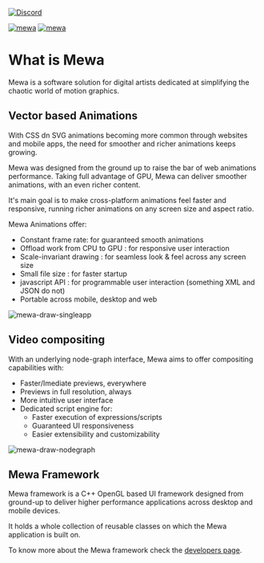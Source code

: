
[![Discord](https://img.shields.io/discord/827792740359340103)](https://disboard.org/server/827792740359340103)

[![mewa](https://snapcraft.io/mewa/badge.svg)](https://snapcraft.io/mewa)
[![mewa](https://snapcraft.io/mewa/trending.svg?name=0)](https://snapcraft.io/mewa)

# What is Mewa

Mewa is a software solution for digital artists dedicated at simplifying the chaotic world of motion graphics.

## Vector based Animations

With CSS dn SVG animations becoming more common through websites and mobile apps, the need for smoother and richer animations keeps growing.

Mewa was designed from the ground up to raise the bar of web animations performance. Taking full advantage of GPU, Mewa can deliver smoother animations, with an even richer content.

It's main goal is to make cross-platform animations feel faster and responsive, running richer animations on any screen size and aspect ratio.

Mewa Animations offer:
- Constant frame rate: for guaranteed smooth animations
- Offload work from CPU to GPU : for responsive user interaction
- Scale-invariant drawing : for seamless look & feel across any screen size
- Small file size : for faster startup
- javascript API : for programmable user interaction (something XML and JSON do not)
- Portable across mobile, desktop and web

![mewa-draw-singleapp](https://user-images.githubusercontent.com/8775959/189542488-ed60a32b-fcdf-473b-b77b-3ac0d48d7a4d.png)

## Video compositing

With an underlying node-graph interface, Mewa aims to offer compositing capabilities with:

- Faster/Imediate previews, everywhere
- Previews in full resolution, always
- More intuitive user interface
- Dedicated script engine for:
  - Faster execution of expressions/scripts
  - Guaranteed UI responsiveness
  - Easier extensibility and customizability

![mewa-draw-nodegraph](https://user-images.githubusercontent.com/8775959/189543145-f6ebf97f-510e-41a7-b9e7-daa0a0cb4c3a.png)


## Mewa Framework

Mewa framework is a C++ OpenGL based UI framework designed from ground-up to deliver higher performance applications across desktop and mobile devices.

It holds a whole collection of reusable classes on which the Mewa application is built on.

To know more about the Mewa framework check the [developers page](https://mewatools.github.io/mewa/).




